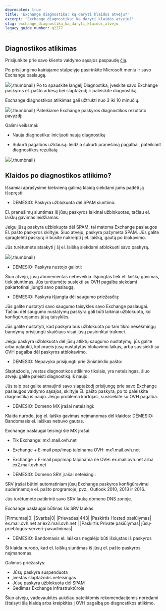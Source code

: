 ```yaml
---
deprecated: true
title: 'Exchange diagnostika: ką daryti klaidos atveju?'
excerpt: 'Exchange diagnostika: ką daryti klaidos atveju?'
slug: exchange_diagnostika_ka_daryti_klaidos_atveju
legacy_guide_number: g2277
---
```



## Diagnostikos atlikimas
Prisijunkite prie savo kliento valdymo sąsajos paspaudę [čia](https://www.ovh.com/auth/?action=gotomanager&from=https://www.ovh.ie/&ovhSubsidiary=ie).

Po prisijungimo kairiajame stulpelyje pasirinkite Microsoft meniu ir savo Exchange paslaugą.

![](images/img_4450.jpg){.thumbnail}
Po to spauskite langelį Diagnostika, įveskite savo Exchange paskyros el. pašto adresą bei slaptažodį ir paleiskite diagnostiką.

Exchange diagnostikos atlikimas gali užtrukti nuo 3 iki 10 minučių.

![](images/img_4451.jpg){.thumbnail}
Pateikiame Exchange paskyros diagnostikos rezultato pavyzdį:

Galimi veiksmai:


- Nauja diagnostika: inicijuoti naują diagnostiką

- Sukurti pagalbos užklausą: leidžia sukurti pranešimą pagalbai, pateikiant diagnostikos rezultatą



![](images/img_4471.jpg){.thumbnail}


## Klaidos po diagnostikos atlikimo?
Išsamiai aprašysime kiekvieną galimą klaidą siekdami jums padėti ją išspręsti:


- DĖMESIO: Paskyra užblokuota dėl SPAM siuntimo:


El. pranešimų siuntimas iš jūsų paskyros laikinai užblokuotas, tačiau el. laiškų gavimas leidžiamas.

Jeigu jūsų paskyra užblokuota dėl SPAM, tai matoma Exchange paslaugos El. pašto paskyros skiltyje. Šiuo atveju, paskyra pažymėta SPAM. Jūs galite spragtelėti paskyrą ir būsite nukreipti į el. laišką, gautą po blokavimo.

Jūs turėtumėte atsakyti į šį el. laišką siekdami atblokuoti savo paskyrą.

![](images/img_4453.jpg){.thumbnail}

- DĖMESIO: Paskyra nustojo galioti:


Šiuo atveju, jūsų abonementas nebeveikia. Išjungtas tiek el. laiškų gavimas, tiek siuntimas. Jūs turėtumėte susiekti su OVH pagalba siekdami pakartotinai įjungti savo paslaugą.

- DĖMESIO: Paskyra išjungta dėl saugumo priežasčių:


Jūs galite nustatyti savo saugumo taisykles savo Exchange paslaugai. Tačiau dėl saugumo nustatymų paskyra gali būti laikinai užblokuota, kol konfigūruojamos jūsų taisyklės.

Jūs galite nustatyti, kad paskyra bus užblokuota po tam tikro nesėkmingų bandymų prisijungti skaičiaus visai jūsų pasirinktai trukmei.

Jeigu paskyra užblokuota dėl jūsų atliktų saugumo nustatymų, jūs galite arba palaukti, kol praeis jūsų nustatytas blokavimo laikas, arba susisiekti su OVH pagalba dėl paskyros atblokavimo.

- DĖMESIO: Nepavyko prisijungti prie žiniatinklio pašto:


Slaptažodis, įvestas diagnostikos atlikimo tikslais, yra neteisingas, šiuo atveju galite paleisti diagnostiką iš naujo.

Jūs taip pat galite atnaujinti savo slaptažodį prisijungę prie savo Exchange paslaugos valdymo sąsajos, skiltyje El. pašto paskyra, po to paleiskite diagnostiką iš naujo. Jeigu problema kartojasi, susisiekite su OVH pagalba.

- DĖMESIO: Domeno MX įrašai neteisingi:


Klaida nurodo, jog el. laiško gavimas neįmanomas dėl klaidos: DĖMESIO: Bandomasis el. laiškas nebuvo gautas.

Exchange paslaugai teisingi šie MX įrašai:


- Tik Exchange: mx1.mail.ovh.net
- Exchange + E-mail pop/imap talpinama OVH: mx1.mail.ovh.net
- Exchange + E-mail pop/imap talpinama ne OVH: ex.mail.ovh.net arba ex2.mail.ovh.net



- DĖMESIO: Domeno SRV įrašai neteisingi:


SRV įrašai būtini automatiniam jūsų Exchange paskyros konfigūravimui suderinamoje el. pašto programoje, pvz., Outlook 2010, 2013 ir 2016.

Jūs turėtumėte patikrinti savo SRV lauką domeno DNS zonoje.

Exchange paslaugai būtinas šis SRV laukas:

|Pirmumas|0|
|Svarba|0|
|Prievadas|443|
|Paskirtis Hosted pasiūlymas| ex.mail.ovh.net ar ex2.mail.ovh.net |
|Paskirtis Private pasiūlymas| jūsų-prieblogos-serveri-pavadinimas|



- DĖMESIO: Bandomasis el. laiškas negalėjo būti išsiųstas iš paskyros


Ši klaida nurodo, kad el. laiškų siuntimas iš jūsų el. pašto paskyros neįmanomas.

Galimos priežastys:


- Jūsų paskyra suspenduota
- Įvestas slaptažodis neteisingas
- Jūsų paskyra užblokuota dėl SPAM
- Gedimas Exchange infrastruktūroje


Šiuo atveju, vadovaukitės aukčiau pateiktomis rekomendacijomis norėdami ištaisyti šią klaidą arba kreipkitės į OVH pagalbą po diagnostikos atlikimo.

